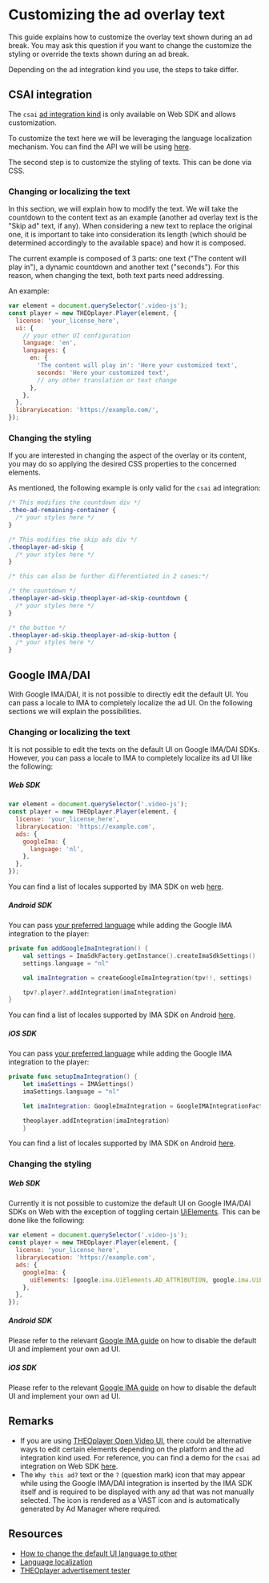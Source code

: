 # Customizing the ad overlay text

This guide explains how to customize the overlay text shown during an ad break. You may ask this question if you want to change the customize the styling or override the texts shown during an ad break.

Depending on the ad integration kind you use, the steps to take differ.

## CSAI integration

The `csai` [ad integration kind](pathname:///theoplayer/v8/api-reference/web/types/AdIntegrationKind.html) is only available on Web SDK and allows customization.

To customize the text here we will be leveraging the language localization mechanism. You can find the API we will be using [here](pathname:///theoplayer/v8/api-reference/web/interfaces/UIConfiguration.html#language).

The second step is to customize the styling of texts. This can be done via CSS.

### Changing or localizing the text

In this section, we will explain how to modify the text. We will take the countdown to the content text as an example (another ad overlay text is the "Skip ad" text, if any). When considering a new text to replace the original one, it is important to take into consideration its length (which should be determined accordingly to the available space) and how it is composed.

The current example is composed of 3 parts: one text ("The content will play in"), a dynamic countdown and another text ("seconds"). For this reason, when changing the text, both text parts need addressing.

An example:

```js
var element = document.querySelector('.video-js');
const player = new THEOplayer.Player(element, {
  license: 'your_license_here',
  ui: {
    // your other UI configuration
    language: 'en',
    languages: {
      en: {
        'The content will play in': 'Here your customized text',
        seconds: 'Here your customized text',
        // any other translation or text change
      },
    },
  },
  libraryLocation: 'https://example.com/',
});
```

### Changing the styling

If you are interested in changing the aspect of the overlay or its content, you may do so applying the desired CSS properties to the concerned elements.

As mentioned, the following example is only valid for the `csai` ad integration:

```css
/* This modifies the countdown div */
.theo-ad-remaining-container {
  /* your styles here */
}

/* This modifies the skip ads div */
.theoplayer-ad-skip {
  /* your styles here */
}

/* this can also be further differentiated in 2 cases:*/

/* the countdown */
.theoplayer-ad-skip.theoplayer-ad-skip-countdown {
  /* your styles here */
}

/* the button */
.theoplayer-ad-skip.theoplayer-ad-skip-button {
  /* your styles here */
}
```

## Google IMA/DAI

With Google IMA/DAI, it is not possible to directly edit the default UI. You can pass a locale to IMA to completely localize the ad UI. On the following sections we will explain the possibilities.

### Changing or localizing the text

It is not possible to edit the texts on the default UI on Google IMA/DAI SDKs. However, you can pass a locale to IMA to completely localize its ad UI like the following:

##### Web SDK

```javascript
var element = document.querySelector('.video-js');
const player = new THEOplayer.Player(element, {
  license: 'your_license_here',
  libraryLocation: 'https://example.com',
  ads: {
    googleIma: {
      language: 'nl',
    },
  },
});
```

You can find a list of locales supported by IMA SDK on web [here](https://developers.google.com/interactive-media-ads/docs/sdks/html5/client-side/localization#locale-codes).

##### Android SDK

You can pass [your preferred language](<https://developers.google.com/interactive-media-ads/docs/sdks/android/client-side/api/reference/com/google/ads/interactivemedia/v3/api/ImaSdkSettings.html#setLanguage(java.lang.String)>) while adding the Google IMA integration to the player:

```kotlin
private fun addGoogleImaIntegration() {
    val settings = ImaSdkFactory.getInstance().createImaSdkSettings()
    settings.language = "nl"

    val imaIntegration = createGoogleImaIntegration(tpv!!, settings)

    tpv?.player?.addIntegration(imaIntegration)
}
```

You can find a list of locales supported by IMA SDK on Android [here](https://developers.google.com/interactive-media-ads/docs/sdks/android/client-side/localization#locale-codes).

##### iOS SDK

You can pass [your preferred language](https://developers.google.com/interactive-media-ads/docs/sdks/ios/client-side/reference/Classes/IMASettings#language) while adding the Google IMA integration to the player:

```swift
private func setupImaIntegration() {
    let imaSettings = IMASettings()
    imaSettings.language = "nl"

    let imaIntegration: GoogleImaIntegration = GoogleIMAIntegrationFactory.createIntegration(on: self.theoplayer!, with: imaSettings)

    theoplayer.addIntegration(imaIntegration)
    }
```

You can find a list of locales supported by IMA SDK on Android [here](https://developers.google.com/interactive-media-ads/docs/sdks/ios/client-side/localization#locale-codes).

### Changing the styling

##### Web SDK

Currently it is not possible to customize the default UI on Google IMA/DAI SDKs on Web with the exception of toggling certain [UiElements](https://developers.google.com/interactive-media-ads/docs/sdks/html5/client-side/reference/js/google.ima#.UiElements). This can be done like the following:

```javascript
var element = document.querySelector('.video-js');
const player = new THEOplayer.Player(element, {
  license: 'your_license_here',
  libraryLocation: 'https://example.com',
  ads: {
    googleIma: {
      uiElements: [google.ima.UiElements.AD_ATTRIBUTION, google.ima.UiElements.COUNTDOWN],
    },
  },
});
```

##### Android SDK

Please refer to the relevant [Google IMA guide](https://developers.google.com/interactive-media-ads/docs/sdks/android/client-side/custom-ui) on how to disable the default UI and implement your own ad UI.

##### iOS SDK

Please refer to the relevant [Google IMA guide](https://developers.google.com/interactive-media-ads/docs/sdks/ios/client-side/custom-ui) on how to disable the default UI and implement your own ad UI.

## Remarks

- If you are using [THEOplayer Open Video UI](https://www.theoplayer.com/product/open-video-ui), there could be alternative ways to edit certain elements depending on the platform and the ad integration kind used. For reference, you can find a demo for the `csai` ad integration on Web SDK [here](https://www.theoplayer.com/docs/open-video-ui/web/examples/ads/).
- The `Why this ad?` text or the `?` (question mark) icon that may appear while using the Google IMA/DAI integration is inserted by the IMA SDK itself and is required to be displayed with any ad that was not manually selected. The icon is rendered as a VAST icon and is automatically generated by Ad Manager where required.

## Resources

- [How to change the default UI language to other](../../how-to-guides/11-ui/08-how-to-change-default-UI-language-to-other.md)
- [Language localization](https://www.theoplayer.com/theoplayer-demo-language-localization)
- [THEOplayer advertisement tester](https://www.theoplayer.com/theoplayer-demo-advertisement-tester-vpaid-vast-vmap)
